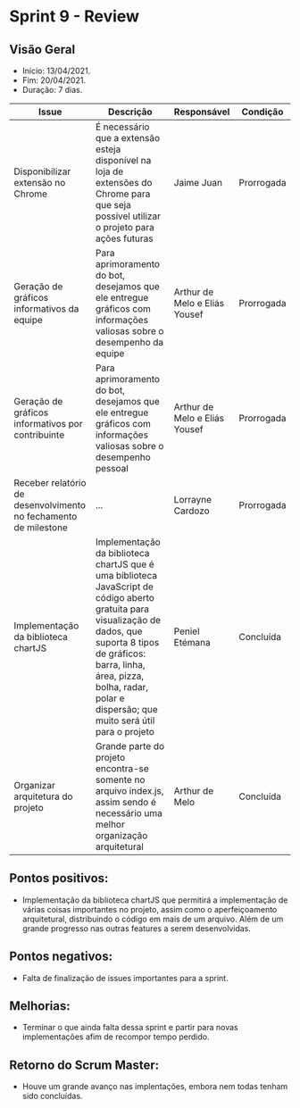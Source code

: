 # Sprint 9 - Review

## Visão Geral
* Início: 13/04/2021.
* Fim: 20/04/2021.
* Duração: 7 dias.

Issue | Descrição | Responsável | Condição
---|---|---|---
Disponibilizar extensão no Chrome | É necessário que a extensão esteja disponível na loja de extensões do Chrome para que seja possível utilizar o projeto para ações futuras | Jaime Juan | Prorrogada
Geração de gráficos informativos da equipe | Para aprimoramento do bot, desejamos que ele entregue gráficos com informações valiosas sobre o desempenho da equipe | Arthur de Melo e Eliás Yousef | Prorrogada
Geração de gráficos informativos por contribuinte | Para aprimoramento do bot, desejamos que ele entregue gráficos com informações valiosas sobre o desempenho pessoal | Arthur de Melo e Eliás Yousef | Prorrogada
Receber relatório de desenvolvimento no fechamento de milestone | ... | Lorrayne Cardozo | Prorrogada
Implementação da biblioteca chartJS | Implementação da biblioteca chartJS que é uma biblioteca JavaScript de código aberto gratuita para visualização de dados, que suporta 8 tipos de gráficos: barra, linha, área, pizza, bolha, radar, polar e dispersão; que muito será útil para o projeto | Peniel Etémana | Concluída
Organizar arquitetura do projeto | Grande parte do projeto encontra-se somente no arquivo index.js, assim sendo é necessário uma melhor organização arquitetural | Arthur de Melo | Concluída

## Pontos positivos:
* Implementação da biblioteca chartJS que permitirá a implementação de várias coisas importantes no projeto, assim como o aperfeiçoamento arquitetural, distribuindo o código em mais de um arquivo. Além de um grande progresso nas outras features a serem desenvolvidas.

## Pontos negativos:
* Falta de finalização de issues importantes para a sprint.

## Melhorias:
* Terminar o que ainda falta dessa sprint e partir para novas implementações afim de recompor tempo perdido.

## Retorno do Scrum Master:
* Houve um grande avanço nas implentações, embora nem todas tenham sido concluídas. 